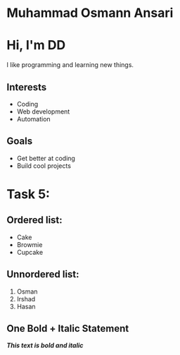 # Muhammad Osmann Ansari
# Hi, I'm DD

I like programming and learning new things.

## Interests

- Coding
- Web development
- Automation

## Goals

- Get better at coding
- Build cool projects

# Task 5:
## Ordered list:
- Cake
- Browmie
- Cupcake
## Unnordered list:
1. Osman
2. Irshad
3. Hasan
## One Bold + Italic Statement
**_This text is bold and italic_**

